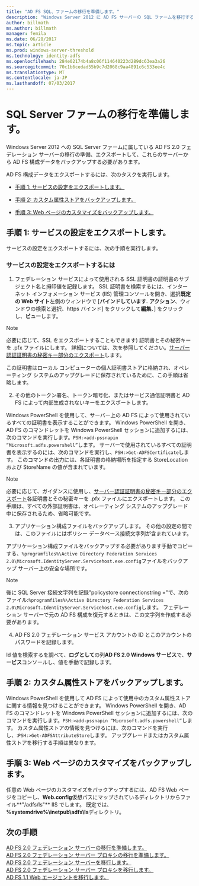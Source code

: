 ```yaml
---
title: "AD FS SQL、ファームの移行を準備します。"
description: "Windows Server 2012 に AD FS サーバーの SQL ファームを移行する準備について説明します。"
author: billmath
ms.author: billmath
manager: femila
ms.date: 06/28/2017
ms.topic: article
ms.prod: windows-server-threshold
ms.technology: identity-adfs
ms.openlocfilehash: 284e02174b4a8c06f114640223d289dc63ea3a26
ms.sourcegitcommit: 70c1b6cedad55b9c7d2068c9aa4891c6c533ee4c
ms.translationtype: MT
ms.contentlocale: ja-JP
ms.lasthandoff: 07/03/2017
---
```

# <a name="prepare-to-migrate-a-sql-server-farm"></a>SQL Server ファームの移行を準備します。  
 Windows Server 2012 への SQL Server ファームに属している AD FS 2.0 フェデレーション サーバーの移行の準備、エクスポートして、これらのサーバーから AD FS 構成データをバックアップする必要があります。  
  
 AD FS 構成データをエクスポートするには、次のタスクを実行します。  
  
-   [手順 1: サービスの設定をエクスポートします。](#step-1-export-service-settings)  
  
-   [手順 2: カスタム属性ストアをバックアップします。](#step-2-back-up-custom-attribute-stores)  
  
-   [手順 3: Web ページのカスタマイズをバックアップします。](#step-3-back-up-webpage-customizations)  
  
## <a name="step-1-export-service-settings"></a>手順 1: サービスの設定をエクスポートします。  
 サービスの設定をエクスポートするには、次の手順を実行します。  
  
### <a name="to-export-service-settings"></a>サービスの設定をエクスポートするには  
  
1.  フェデレーション サービスによって使用される SSL 証明書の証明書のサブジェクト名と拇印値を記録します。 SSL 証明書を検索するには、インターネット インフォメーション サービス (IIS) 管理コンソールを開き、選択**既定の Web サイト**左側のウィンドウで [**バインドしています.** **アクション**、ウィンドウの検索と選択、https バインド] をクリックして**編集**、] をクリックし、**ビュー**します。  
  
> [!NOTE]
>  必要に応じて、SSL をエクスポートすることもできます) 証明書とその秘密キーを .pfx ファイルにします。 詳細については、次を参照してください。[サーバー認証証明書の秘密キー部分のエクスポート](Export-the-Private-Key-Portion-of-a-Server-Authentication-Certificate.md)します。  
>   
>  この証明書はローカル コンピューターの個人証明書ストアに格納され、オペレーティング システムのアップグレードに保存されているために、この手順は省略します。  
  
2.  その他のトークン署名、トークン暗号化、またはサービス通信証明書と AD FS によって内部生成されないキーをエクスポートします。  
  
Windows PowerShell を使用して、サーバー上の AD FS によって使用されているすべての証明書を表示することができます。 Windows PowerShell を開き、AD FS のコマンドレットを Windows PowerShell セッションに追加するには、次のコマンドを実行します。`PSH:>add-pssnapin “Microsoft.adfs.powershell”`します。 サーバーで使用されているすべての証明書を表示するのには、次のコマンドを実行し、`PSH:>Get-ADFSCertificate`します。 このコマンドの出力には、各証明書の格納場所を指定する StoreLocation および StoreName の値が含まれています。  
  
> [!NOTE]
>  必要に応じて、ガイダンスに使用し、[サーバー認証証明書の秘密キー部分のエクスポート](Export-the-Private-Key-Portion-of-a-Server-Authentication-Certificate.md)各証明書とその秘密キーを .pfx ファイルにエクスポートします。 この手順は、すべての外部証明書は、オペレーティング システムのアップグレード中に保存されるため、省略可能です。  
  
3.  アプリケーション構成ファイルをバックアップします。 その他の設定の間では、このファイルにはポリシー データベース接続文字列が含まれています。  
  
アプリケーション構成ファイルをバックアップする必要があります手動でコピーする、`%programfiles%\Active Directory Federation Services 2.0\Microsoft.IdentityServer.Servicehost.exe.config`ファイルをバックアップ サーバー上の安全な場所です。  
  
> [!NOTE]
>  後に SQL Server 接続文字列を記録"policystore connectionstring ="で、次のファイル:`%programfiles%\Active Directory Federation Services 2.0\Microsoft.IdentityServer.Servicehost.exe.config`します。 フェデレーション サーバーで元の AD FS 構成を復元するときは、この文字列を作成する必要があります。  
  
4.  AD FS 2.0 フェデレーション サービス アカウントの ID とこのアカウントのパスワードを記録します。  
  
Id 値を検索するを調べて、**ログとして**の列**AD FS 2.0 Windows サービス**で、**サービス**コンソールし、値を手動で記録します。  
  
## <a name="step-2-back-up-custom-attribute-stores"></a>手順 2: カスタム属性ストアをバックアップします。  
 Windows PowerShell を使用して AD FS によって使用中のカスタム属性ストアに関する情報を見つけることができます。 Windows PowerShell を開き、AD FS のコマンドレットを Windows PowerShell セッションに追加するには、次のコマンドを実行します。`PSH:>add-pssnapin “Microsoft.adfs.powershell”`します。 カスタム属性ストアの情報を見つけるには、次のコマンドを実行し、:`PSH:>Get-ADFSAttributeStore`します。 アップグレードまたはカスタム属性ストアを移行する手順は異なります。  
  
## <a name="step-3-back-up-webpage-customizations"></a>手順 3: Web ページのカスタマイズをバックアップします。  
 任意の Web ページのカスタマイズをバックアップするには、AD FS Web ページをコピーし、**Web.config**仮想パスにマップされているディレクトリからファイル**"/adfs/ls"** IIS でします。 既定では、**%systemdrive%\inetpub\adfs\ls**ディレクトリ。  
  
## <a name="next-steps"></a>次の手順
 [AD FS 2.0 フェデレーション サーバーの移行を準備します。](prepare-to-migrate-ad-fs-fed-server.md)   
 [AD FS 2.0 フェデレーション サーバー プロキシの移行を準備します。](prepare-to-migrate-ad-fs-fed-proxy.md)   
 [AD FS 2.0 フェデレーション サーバーを移行します。](migrate-the-ad-fs-fed-server.md)   
 [AD FS 2.0 フェデレーション サーバー プロキシを移行します。](migrate-the-ad-fs-2-fed-server-proxy.md)   
 [AD FS 1.1 Web エージェントを移行します。](migrate-the-ad-fs-web-agent.md)